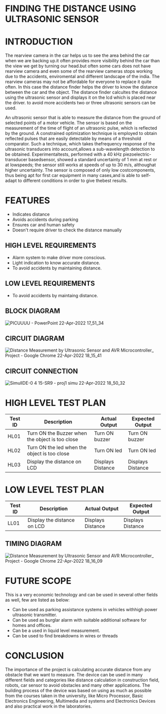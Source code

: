 # FINDING THE DISTANCE USING ULTRASONIC SENSOR

# INTRODUCTION
The rearview camera in the car helps us to see the area behind the car when we are backing up.it often provides more visibility behind the car than the view we get by turning our head.but often some cars does not have rearview camera and even some of the rearview cameras stops working due to the accidents, enviromental and different landscape of the india. The rearview cameras may not be affordable for everyone to replace it quite often. In this case the distance finder helps the driver to know the distance between the car and the object. The distance finder calcultes the distance using the ultrasonic sensor and displays it on the lcd which is placed near the driver. to avoid more accidents two or three ultrasonic sensors can be used.

An ultrasonic sensor that is able to measure the distance from the ground of selected points of a motor vehicle. The sensor is based on the measurement of the time of flight of an ultrasonic pulse, which is reflected by the ground. A constrained optimization technique is employed to obtain reflected pulses that are easily detectable by means of a threshold comparator. Such a technique, which takes thefrequency response of the ultrasonic transducers into account,allows a sub-wavelength detection to be obtained. Experimentaltests, performed with a 40 kHz piezoelectric-transducer basedsensor, showed a standard uncertainty of 1 mm at rest or at lowspeeds; the sensor still works at speeds of up to 30 m/s, althoughat higher uncertainty. The sensor is composed of only low costcomponents, thus being apt for first car equipment in many cases,and is able to self-adapt to different conditions in order to give thebest results.

# FEATURES 
* Indicates distance
* Avoids accidents during parking
* Ensures car and human safety
* Doesn't require driver to check the distance manually

## HIGH LEVEL REQUIREMENTS
* Alarm system to make driver more conscious.
* Light indication to know accurate distance.
* To avoid accidents by maintaining distance.

## LOW LEVEL REQUIREMENTS
* To avoid accidents by maintaing distance.

## BLOCK DIAGRAM

![PICUUUU - PowerPoint 22-Apr-2022 17_51_34](https://user-images.githubusercontent.com/101447824/164715449-33ade9a4-aa5e-49d4-883f-8e2be7838785.png)

## CIRCUIT DIAGRAM
![Distance Measurement by Ultrasonic Sensor and AVR Microcontroller_ Project - Google Chrome 22-Apr-2022 18_15_41](https://user-images.githubusercontent.com/101447824/164720023-a1f81ae5-6da9-44d4-a441-aa87a7681a68.png)

## CIRCUIT CONNECTION
![SimulIDE-0 4 15-SR9  -  proj1 simu 22-Apr-2022 18_50_32](https://user-images.githubusercontent.com/101447824/164729573-b0458d59-b821-4117-9e66-d9f22983b924.png)


# HIGH LEVEL TEST PLAN

| **Test ID** | **Description**                                              | **Actual Output** | **Expected Output** |   
|-------------|--------------------------------------------------------------|--------------------|-----------------|
|  HL01      | Turn ON the Buzzer when the object is too close |   Turn ON buzzer | Turn ON buzzer |
|  HL02      | Turn ON the led when the object is too close |  Turn ON led |Turn ON led  |
|  HL03      | Display the distance on LCD | Displays Distance | Displays Distance |

# LOW LEVEL TEST PLAN
| **Test ID** | **Description**                                              | **Actual Output** | **Expected Output** |   
|-------------|--------------------------------------------------------------|--------------------|-----------------|
|  LL01     | Display the distance on LCD | Displays Distance | Displays Distance |


## TIMING DIAGRAM
![Distance Measurement by Ultrasonic Sensor and AVR Microcontroller_ Project - Google Chrome 22-Apr-2022 18_16_09](https://user-images.githubusercontent.com/101447824/164720030-dba6bf1e-f35c-49fd-a449-beae5ba4f897.png)

# FUTURE SCOPE
This is a very economic technology and can be used in several other fields as well, few are listed as below:

* Can be used as parking assistance systems in vehicles withhigh power ultrasonic transmitter.
* Can be used as burglar alarm with suitable additional software for homes and offices.
* Can be a used in liquid level measurement.
* Can be used to find breakdowns in wires or threads

# CONCLUSION
The importance of the project is calculating accurate distance from any obstacle that we want to measure. The device can be used in many different fields and categories like distance calculation in construction field, robots, car sensor to avoid obstacles and many other applications. The building process of the device was based on using as much as possible from the courses taken in the university, like Micro Processor, Basic Electronics Engineering, Multimedia and systems and Electronics Devices and also practical work in the laboratories.
